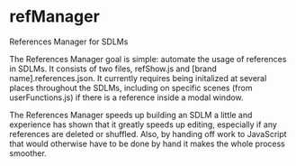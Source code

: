 refManager
==========

References Manager for SDLMs

The References Manager goal is simple: automate the usage of references in SDLMs. It consists of two files, refShow.js and [brand name].references.json. It currently requires being initalized at several places throughout the SDLMs, including on specific scenes (from userFunctions.js) if there is a reference inside a modal window.

The References Manager speeds up building an SDLM a little and experience has shown that it greatly speeds up editing, especially if any references are deleted or shuffled. Also, by handing off work to JavaScript that would otherwise have to be done by hand it makes the whole process smoother.
